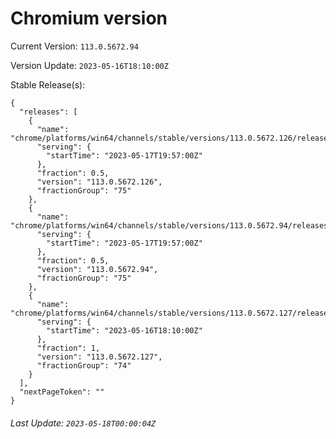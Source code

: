 # Chromium version

Current Version: `113.0.5672.94`

Version Update: `2023-05-16T18:10:00Z`

Stable Release(s):
```
{
  "releases": [
    {
      "name": "chrome/platforms/win64/channels/stable/versions/113.0.5672.126/releases/1684353420",
      "serving": {
        "startTime": "2023-05-17T19:57:00Z"
      },
      "fraction": 0.5,
      "version": "113.0.5672.126",
      "fractionGroup": "75"
    },
    {
      "name": "chrome/platforms/win64/channels/stable/versions/113.0.5672.94/releases/1684353420",
      "serving": {
        "startTime": "2023-05-17T19:57:00Z"
      },
      "fraction": 0.5,
      "version": "113.0.5672.94",
      "fractionGroup": "75"
    },
    {
      "name": "chrome/platforms/win64/channels/stable/versions/113.0.5672.127/releases/1684260600",
      "serving": {
        "startTime": "2023-05-16T18:10:00Z"
      },
      "fraction": 1,
      "version": "113.0.5672.127",
      "fractionGroup": "74"
    }
  ],
  "nextPageToken": ""
}
```

###### Last Update: `2023-05-18T00:00:04Z`
        
